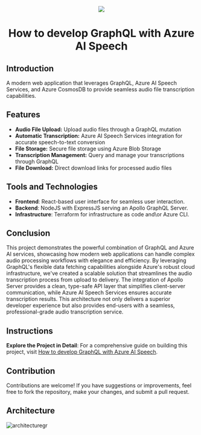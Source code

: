 <p align="center">
  <a href="https://skillicons.dev">
    <img src="https://skillicons.dev/icons?i=azure,react,ai,ts,js,nodejs,graphql,docker,vscode" />
  </a>
</p>

<h1 align="center">How to develop GraphQL with Azure AI Speech</h1>


## Introduction
A modern web application that leverages GraphQL, Azure AI Speech Services, and Azure CosmosDB to provide seamless audio file transcription capabilities.

## Features
- **Audio File Upload:** Upload audio files through a GraphQL mutation
- **Automatic Transcription:** Azure AI Speech Services integration for accurate speech-to-text conversion
- **File Storage:** Secure file storage using Azure Blob Storage
- **Transcription Management:** Query and manage your transcriptions through GraphQL
- **File Download:** Direct download links for processed audio files

## Tools and Technologies
- **Frontend**: React-based user interface for seamless user interaction.
- **Backend**: NodeJS with ExpressJS serving an Apollo GraphQL Server.
- **Infrastructure**: Terraform for infrastructure as code and\or Azure CLI.

## Conclusion
This project demonstrates the powerful combination of GraphQL and Azure AI services, showcasing how modern web applications can handle complex audio processing workflows with elegance and efficiency. By leveraging GraphQL's flexible data fetching capabilities alongside Azure's robust cloud infrastructure, we've created a scalable solution that streamlines the audio transcription process from upload to delivery. The integration of Apollo Server provides a clean, type-safe API layer that simplifies client-server communication, while Azure AI Speech Services ensures accurate transcription results. This architecture not only delivers a superior developer experience but also provides end-users with a seamless, professional-grade audio transcription service.

## Instructions
**Explore the Project in Detail**: For a comprehensive guide on building this project, visit [How to develop GraphQL with Azure AI Speech](https://www.cloudblogger.eu/2024/12/16/graphql-api-unlimited-flexibility-for-your-ai-applications/).  

## Contribution
Contributions are welcome! If you have suggestions or improvements, feel free to fork the repository, make your changes, and submit a pull request.

## Architecture

![architecturegr](https://github.com/user-attachments/assets/3ae29558-d9e2-47aa-be6d-c77a35e16655)

